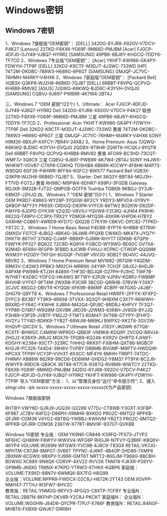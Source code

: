 # Windows密钥
## Windows 7密钥
1、Windows 7旗舰版“OEM密钥”：
[DELL]
342DG-6YJR8-X92GV-V7DCV-P4K27
[Lenovo]
22TKD-F8XX6-YG69F-9M66D-PMJBM
[Acer]
FJGCP-4DFJD-GJY49-VJBQ7-HYRR2
[SAMSUNG]
49PB6-6BJ6Y-KHGCQ-7DDY6-TF7CD
2、Windows 7专业版“OEM密钥”：
[Acer]
YKHFT-KW986-GK4PY-FDWYH-7TP9F
[DELL]
32KD2-K9CTF-M3DJT-4J3WC-733WD
[HP]
74T2M-DKDBC-788W3-H689G-6P6GT
[SAMSUNG]
GMJQF-JC7VC-76HMH-M4RKY-V4HX6
3、Windows 7家庭版“OEM密钥”：
[Packard Bell]
VQB3X-Q3KP8-WJ2H8-R6B6D-7QJB7
[DELL]
6RBBT-F8VPQ-QCPVQ-KHRB8-RMV82
[ASUS]
7JQWQ-K6KWQ-BJD6C-K3YVH-DVQJG
[SAMSUNG]
CQBVJ-9J697-PWB9R-4K7W4-2BT4J

三、Windows 7 “OEM 密钥”(22个)
1、Ultimate：
Acer
FJGCP-4DFJD-GJY49-VJBQ7-HYRR2
Dell
342DG-6YJR8-X92GV-V7DCV-P4K27
联想
22TKD-F8XX6-YG69F-9M66D-PMJBM
三星
49PB6-6BJ6Y-KHGCQ-7DDY6-TF7CD
2、Professional:
Acer
YKHFT-KW986-GK4PY-FDWYH-7TP9F
Dell
32KD2-K9CTF-M3DJT-4J3WC-733WD
惠普
74T2M-DKDBC-788W3-H689G-6P6GT
三星
GMJQF-JC7VC-76HMH-M4RKY-V4HX6
SONY
H9M26-6BXJP-XXFCY-7BR4V-24X8J
3、Home Premium:
Asus
7JQWQ-K6KWQ-BJD6C-K3YVH-DVQJG
2QDBX-9T8HR-2QWT6-HCQXJ-9YQTR
Dell
6RBBT-F8VPQ-QCPVQ-KHRB8-RMV82
惠普
4FG99-BC3HD-73CQT-WMF7J-3Q6C9
三星
CQBVJ-9J697-PWB9R-4K7W4-2BT4J
SONY
H4JWX-WHKWT-VGV87-C7XPK-CGKHQ
TOSHIBA
6B88K-KCCWY-4F8HK-M4P73-W8DQG
6GF36-P4HWR-BFF84-6GFC2-BWX77
Packard Bell
VQB3X-Q3KP8-WJ2H8-R6B6D-7QJB7
5、Starter:
Dell
36Q3Y-BBT84-MGJ3H-FT7VD-FG72J
惠普
RH98C-M9PW4-6DHR7-X99PJ-3FGDB
Gateway
RDJXR-3M32B-FJT32-QMPGB-GCFF6
Toshiba
TGBKB-9KBGJ-3Y3J6-K8M2F-J2HJQ
四、Windows 7 “OEM 密钥”(50个)
1、Windows 7 Starter OEM
PKRD7-K8863-WY28P-3YQGW-BP2CY
YRDY3-MPVD4-GYRVY-QKBGP-M7Y3Y
PR93X-CRDGQ-D83PK-VYFC6-86TW2
BG2KW-D62DF-P4HY6-6JDPD-DYK3W
V2Q3D-V8VXJ-YQVW6-F2CRQ-4JH64
PKRHK-6622Q-T49PV-CC3PX-TRX2Y
YDMGR-MYQ3R-4XKRK-VHPDK-H7BY2
GXRHM-CGB6Y-4WRD9-KFD7C-QXQ2B
C7KYW-CBKVC-DPC82-7TPKD-Y8T2C
2、Windows 7 Home Basic Retail
P4DBR-8YPT6-KHRB8-6T7RW-GMXGV
FGTCF-8JBG2-4BK4G-36JWB-PFQXB
CW4KD-MK47X-JYQ7Y-DKKTR-86TH7
37X8Q-CJ46F-RB8XP-GJ6RK-RHYT7
GDK6B-87QP9-F9WYK-PP327-BQ622
72C8D-KQ9Y4-FGBCD-WY9WG-BD92C
GV7X4-92M4D-6F69V-RFGP9-3FBBD
4JCWB-FVHJJ-XCPKC-CTWDP-QQQ9M
WXM3Y-H2GDY-TKFQH-6GQQF-7VG8P
V6V3G-9DB2T-BD4VC-44JVQ-6BVR2
3、Windows 7 Home Premium Retail
MVW82-3R7QW-Y4QDM-99M3V-C4QW3
PPBK3-M92CH-MRR9X-34Y9P-7CH2F
Q8JXJ-8HDJR-X4PXM-PW99R-KTJ3H
8489X-THF3D-BDJQR-D27PH-PJ3HC
TWF78-W7H8T-KXD8C-YDFCQ-HK4WG
BFTWY-X2PJR-VJP8V-KGBPJ-FWBMP
RHVHB-VYF67-9FT4M-2WXR8-P3C6R
38CGD-Q6RHB-37BVW-Y3XK7-3CJVC
86GG2-DBVT6-KYQQ6-XFK9R-896MF
4CBPF-W7GXG-J4J8F-GHG79-Q9YT8
4、Windows 7 Professional Retail
HWRFF-2FFYX-XFXP2-DYFC3-BX3B7
YT9K9-4R938-3TVXX-3Q3QT-9HBXM
C3X7Y-R6WWH-BRXRD-FY84C-FXWHK
XJBR4-M42Q4-QPJ9C-BRDRJ-KHPVY
TF3Q7-YYP8R-D78R7-W9Q9M-DXVBK
J8D39-J2WM3-6368H-JV8G9-BYJJQ
P3H89-V3P2R-JVBTF-YM2J2-FTMT3
RGM4T-3VT6B-GTYPY-3FHP2-HV2YJ
TTY4D-RDKK9-TYB2T-68WJW-M69KJ
BWPX2-XK2T8-3GV2W-KHQVP-QXCDV
5、Windows 7 Ultimate Retail
J783Y-JKQWR-677Q8-KCXTF-BHWGC
C4M9W-WPRDG-QBB3F-VM9K8-KDQ9Y
2VCGQ-BRVJ4-2HGJ2-K36X9-J66JG
MGX79-TPQB9-KQ248-KXR2V-DHRTD
FJHWT-KDGHY-K2384-93CT7-323RC
THHH2-RKK9T-FX6HM-QXT86-MGBCP
KH2J9-PC326-T44D4-39H6V-TVPBY
D8BMB-BVGMF-M9PTV-HWDQW-HPCXX
TFP9Y-VCY3P-VVH3T-8XXCC-MF4YK
6MHH-TRRPT-74TDC-FHRMV-XB88W
862R9-99CD6-DD6WM-GHDG2-Y8M37
PT9YK-BC2J9-WWYF9-R9DCR-QB9CK
36T88-RT7C6-R38TQ-RV8M9-WWTCY
22TKD-F8XX6-YG69F-9M66D-PMJBM
342DG-6YJR8-X92GV-V7DCV-P4K27
FJGCP-4DFJD-GJY49-VJBQ7-HYRR2
YKHFT-KW986-GK4PY-FDWYH-7TP9F
导入“OEM密钥”方法：
1、以“管理员身份”运行“命令提示符”;
2、键入slmgr.vbs -ipk xxxxx-xxxxx-xxxxx-xxxxx-xxxxx(X为产品密钥)

Windows 7旗舰版密钥

RHTBY-VWY6D-QJRJ9-JGQ3X-Q2289
V77DJ-CT8WB-Y3GXT-X3FBP-6F987
JC7BV-94FD2-D86PH-XRMHR-BXKDG
PRG2C-6MTQ2-RPFKB-QFJRR-CDM36
V4YG2-6BTBQ-YWBBJ-KWHVM-YB2T3
PRG2C-6MTQ2-RPFKB-QFJRR-CDM36
236TW-X778T-8MV9F-937GT-QVKBB

Windows 10密钥
专业版：OEM:YK9N6-CR846-X39FQ-7FX73-JTYP2     NF6HC-QH89W-F8WYV-WWXV4-WFG6P    RHGJR-N7FVY-Q3B8F-KBQ6V-46YP4   VOLUME:W269N-WFGWX-YVC9B-4J6C9-T83GX     RETAIL:VK7JG-NPHTM-C97JM-9MPGT-3V66T  TPYNC-4J6KF-4B4GP-2HD89-7XMP6   2BXNW-6CGWX-9BXPV-YJ996-GMT6T   NRTT2-86GJM-T969G-8BCBH-BDWXG    XC88X-9N9QX-CDRVP-4XV22-RVV26   TNM78-FJKXR-P26YV-GP8MB-JK8XG   TR8NX-K7KPD-YTRW3-XTHKX-KQBP6 
家庭版：VOLUME:TX9XD-98N7V-6WMQ6-BX7FG-H8Q99  
企业版：VOLUME:NPPR9-FWDCX-D2C8J-H872K-2YT43   OEM:XGVPP-NMH47-7TTHJ-W3FW7-8HV2C  
教育版：RETAIL:YNMGQ-8RYV3-4PGQ3-C8XTP-7CFBY
专业版N：RETAIL:2B87N-8KFHP-DKV6R-Y2C8J-PKCKT
家庭版N：
企业版N：VOLUME:WGGHN-J84D6-QYCPR-T7PJ7-X766F
教育版N：RETAIL:84NGF-MHBT6-FXBX8-QWJK7-DRR8H

